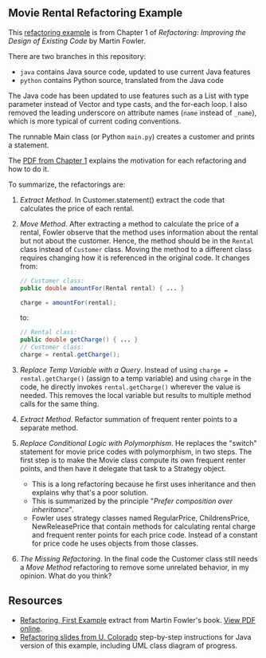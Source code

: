 ## Movie Rental Refactoring Example

This [refactoring example][refactoring_ch1] is from Chapter 1 of
_Refactoring: Improving the Design of Existing Code_ by Martin Fowler.  

There are two branches in this repository:

* `java` contains Java source code, updated to use current Java features
* `python` contains Python source, translated from the Java code

The Java code has been updated to use features such as a List with type
parameter instead of Vector and type casts, and the for-each loop. 
I also removed the leading underscore on attribute names (`name` instead of `_name`),
which is more typical of current coding conventions.

The runnable Main class (or Python `main.py`) creates a customer and prints 
a statement.

The [PDF from Chapter 1][refactoring_ch1] explains the 
motivation for each refactoring and how to do it.

To summarize, the refactorings are:

1. *Extract Method*.  In Customer.statement() extract the code that
 calculates the price of each rental.
2. *Move Method*. After extracting a method to calculate the price of a rental,
Fowler observe that the method uses information about the rental but not 
about the customer.  Hence, the method should be in the `Rental` class instead
of `Customer` class. Moving the method to a different class requires changing how 
it is referenced in the original code. It changes from:
    ```java
    // Customer class:
    public double amountFor(Rental rental) { ... }
    
    charge = amountFor(rental);
    ```
    to:
    ```java
    // Rental class:
    public double getCharge() { ... }
    // Customer class:
    charge = rental.getCharge();
    ```
3. *Replace Temp Variable with a Query*.  Instead of using `charge = rental.getCharge()` (assign to a temp variable) and using `charge` in the code, he directly invokes `rental.getCharge()` wherever the value is needed. 
This removes the local variable but results to multiple method calls for the same thing.
4. *Extract Method*. Refactor summation of frequent renter points to a separate method.
5. *Replace Conditional Logic with Polymorphism*. He replaces the "switch" statement for movie price codes
with polymorphism, in two steps.  The first step is to make the Movie class compute its own frequent renter points,
and then have it delegate that task to a Strategy object.
    * This is a long refactoring because he first uses inheritance and then explains why that's a poor solution.
    * This is summarized by the principle "*Prefer composition over inheritance*".
    * Fowler uses strategy classes named RegularPrice, ChildrensPrice, NewReleasePrice that
      contain methods for calculating rental charge and frequent renter points for each price code. 
      Instead of a constant for price code he uses objects from those classes.

6. *The Missing Refactoring*.  In the final code the Customer class still needs a *Move Method* refactoring to remove
some unrelated behavior, in my opinion.  What do you think?

[refactoring_ch1]: https://github.com/jbrucker/movierental/blob/master/refactoring-movierental.pdf
[refactoring_pdf]: https://github.com/jbrucker/movierental/raw/master/refactoring-movierental.pdf

## Resources

* [Refactoring, First Example][refactoring_pdf] extract from Martin Fowler's book. [View PDF online][refactoring_ch1].
* [Refactoring slides from U. Colorado](https://www.cs.colorado.edu/~kena/classes/6448/s05/lectures/lecture19.pdf) step-by-step instructions for Java version of this example, including UML class diagram of progress.
